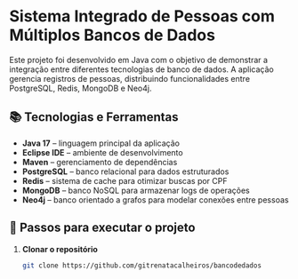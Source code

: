 # Sistema Integrado de Pessoas com Múltiplos Bancos de Dados

Este projeto foi desenvolvido em Java com o objetivo de demonstrar a integração entre diferentes tecnologias de banco de dados. 
A aplicação gerencia registros de pessoas, distribuindo funcionalidades entre PostgreSQL, Redis, MongoDB e Neo4j.

## 📚 Tecnologias e Ferramentas

- **Java 17** – linguagem principal da aplicação  
- **Eclipse IDE** – ambiente de desenvolvimento  
- **Maven** – gerenciamento de dependências  
- **PostgreSQL** – banco relacional para dados estruturados  
- **Redis** – sistema de cache para otimizar buscas por CPF  
- **MongoDB** – banco NoSQL para armazenar logs de operações  
- **Neo4j** – banco orientado a grafos para modelar conexões entre pessoas

## 🚀 Passos para executar o projeto

1. **Clonar o repositório**
   ```bash
   git clone https://github.com/gitrenatacalheiros/bancodedados
